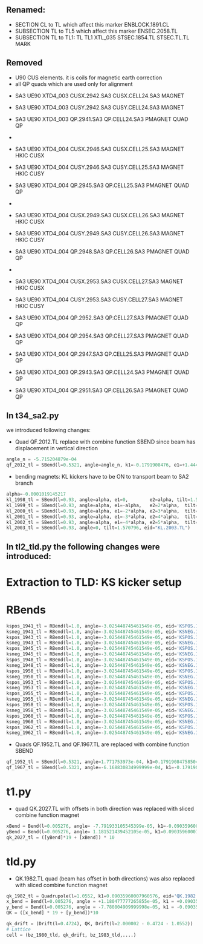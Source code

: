 ## Renamed:
- SECTION CL to TL which affect this marker ENBLOCK.1891.CL
- SUBSECTION TL to TL5 which affect this marker ENSEC.2058.TL
- SUBSECTION TL to TL1: TL	TL1	XTL_035	STSEC.1854.TL	STSEC.TL.TL	MARK

## Removed
- U90 CUS elements. it is coils for magnetic earth correction
- all QP quads which are used only for alignment

* SA3	UE90	XTD4_003	CUSX.2942.SA3	CUSX.CELL24.SA3	MAGNET
* SA3	UE90	XTD4_003	CUSY.2942.SA3	CUSY.CELL24.SA3	MAGNET
* SA3	UE90	XTD4_003	QP.2941.SA3	QP.CELL24.SA3	PMAGNET	QUAD	QP
* 
* SA3	UE90	XTD4_004	CUSX.2946.SA3	CUSX.CELL25.SA3	MAGNET	HKIC	CUSX
* SA3	UE90	XTD4_004	CUSY.2946.SA3	CUSY.CELL25.SA3	MAGNET	HKIC	CUSY
* SA3	UE90	XTD4_004	QP.2945.SA3	QP.CELL25.SA3	PMAGNET	QUAD	QP
* 
* SA3	UE90	XTD4_004	CUSX.2949.SA3	CUSX.CELL26.SA3	MAGNET	HKIC	CUSX
* SA3	UE90	XTD4_004	CUSY.2949.SA3	CUSY.CELL26.SA3	MAGNET	HKIC	CUSY
* SA3	UE90	XTD4_004	QP.2948.SA3	QP.CELL26.SA3	PMAGNET	QUAD	QP
* 
* SA3	UE90	XTD4_004	CUSX.2953.SA3	CUSX.CELL27.SA3	MAGNET	HKIC	CUSX
* SA3	UE90	XTD4_004	CUSY.2953.SA3	CUSY.CELL27.SA3	MAGNET	HKIC	CUSY
* SA3	UE90	XTD4_004	QP.2952.SA3	QP.CELL27.SA3	PMAGNET	QUAD	QP

* SA3	UE90	XTD4_004	QP.2954.SA3	QP.CELL27.SA3	PMAGNET	QUAD	QP
* SA3	UE90	XTD4_004	QP.2947.SA3	QP.CELL25.SA3	PMAGNET	QUAD	QP
* SA3	UE90	XTD4_003	QP.2943.SA3	QP.CELL24.SA3	PMAGNET	QUAD	QP
* SA3	UE90	XTD4_004	QP.2951.SA3	QP.CELL26.SA3	PMAGNET	QUAD	QP

## In t34_sa2.py
we introduced following changes:

* Quad QF.2012.TL replace with combine function SBEND since beam has displacement in vertical direction
```python
angle_n = -5.715204879e-04 
qf_2012_tl = SBend(l=0.5321, angle=angle_n, k1=-0.1791908476, e1=+1.444493782E-04, e2=+7.159698661E-04, tilt=1.570796, eid='QF.2012.TL')
```

* bending magnets: KL kickers have to be ON to transport beam to SA2 branch
```python
alpha=-0.0001019145217
kl_1998_tl = SBend(l=0.93, angle=alpha, e1=0,        e2=alpha, tilt=1.570796, eid="KL.1998.TL")
kl_1999_tl = SBend(l=0.93, angle=alpha, e1=-alpha,   e2=2*alpha,  tilt=1.570796, eid="KL.1999.TL")
kl_2000_tl = SBend(l=0.93, angle=alpha, e1=-2*alpha, e2=3*alpha,  tilt=1.570796, eid="KL.2000.TL")
kl_2001_tl = SBend(l=0.93, angle=alpha, e1=-3*alpha, e2=4*alpha,  tilt=1.570796, eid="KL.2001.TL")
kl_2002_tl = SBend(l=0.93, angle=alpha, e1=-4*alpha, e2=5*alpha,  tilt=1.570796, eid="KL.2002.TL")
kl_2003_tl = SBend(l=0.93, angle=0, tilt=1.570796, eid="KL.2003.TL")
```

## In tl2_tld.py the following changes were introduced:

# Extraction to TLD: KS kicker setup   
# RBends
```python
kspos_1941_tl = RBend(l=1.0, angle=-3.025448745461549e-05, eid='KSPOS.1941.TL')
ksneg_1941_tl = RBend(l=1.0, angle=-3.025448745461549e-05, eid='KSNEG.1941.TL')
kspos_1943_tl = RBend(l=1.0, angle=-3.025448745461549e-05, eid='KSPOS.1943.TL')
ksneg_1943_tl = RBend(l=1.0, angle=-3.025448745461549e-05, eid='KSNEG.1943.TL')
kspos_1945_tl = RBend(l=1.0, angle=-3.025448745461549e-05, eid='KSPOS.1945.TL')
ksneg_1945_tl = RBend(l=1.0, angle=-3.025448745461549e-05, eid='KSNEG.1945.TL')
kspos_1948_tl = RBend(l=1.0, angle=-3.025448745461549e-05, eid='KSPOS.1948.TL')
ksneg_1948_tl = RBend(l=1.0, angle=-3.025448745461549e-05, eid='KSNEG.1948.TL')
kspos_1950_tl = RBend(l=1.0, angle=-3.025448745461549e-05, eid='KSPOS.1950.TL')
ksneg_1950_tl = RBend(l=1.0, angle=-3.025448745461549e-05, eid='KSNEG.1950.TL')
kspos_1953_tl = RBend(l=1.0, angle=-3.025448745461549e-05, eid='KSPOS.1953.TL')
ksneg_1953_tl = RBend(l=1.0, angle=-3.025448745461549e-05, eid='KSNEG.1953.TL')
kspos_1955_tl = RBend(l=1.0, angle=-3.025448745461549e-05, eid='KSPOS.1955.TL')
ksneg_1955_tl = RBend(l=1.0, angle=-3.025448745461549e-05, eid='KSNEG.1955.TL')
kspos_1958_tl = RBend(l=1.0, angle=-3.025448745461549e-05, eid='KSPOS.1958.TL')
ksneg_1958_tl = RBend(l=1.0, angle=-3.025448745461549e-05, eid='KSNEG.1958.TL')
kspos_1960_tl = RBend(l=1.0, angle=-3.025448745461549e-05, eid='KSPOS.1960.TL')
ksneg_1960_tl = RBend(l=1.0, angle=-3.025448745461549e-05, eid='KSNEG.1960.TL')
kspos_1962_tl = RBend(l=1.0, angle=-3.025448745461549e-05, eid='KSPOS.1962.TL')
ksneg_1962_tl = RBend(l=1.0, angle=-3.025448745461549e-05, eid='KSNEG.1962.TL')
```

* Quads QF.1952.TL and QF.1967.TL are replaced with combine function SBEND 
```python
qf_1952_tl = SBend(l=0.5321, angle=1.771753973e-04, k1=0.17919084758504, e1=3.025448949E-04,  e2=1.253694976E-04, eid='QF.1952.TL')
qf_1967_tl = SBend(l=0.5321, angle=-6.168830834999999e-04, k1=-0.17919084758504, e1=4.279143925E-04, e2=1.044797476E-03, eid='QF.1967.TL')
```

# t1.py 
* quad QK.2027.TL with offsets in both direction was replaced with sliced combine function magnet
```python
xBend = Bend(l=0.005276, angle= -7.791933105545399e-05, k1=-0.090359600075815)
yBend = Bend(l=0.005276, angle= 1.181521439452105e-05, k1=0.090359600075815, tilt=np.pi/2)
qk_2027_tl = ([yBend]*19 + [xBend]) * 10
```

# tld.py 
* QK.1982.TL quad (beam has offset in both directions) was also replaced with sliced combine function magnet
```python
qk_1982_tl = Quadrupole(l=1.0552, k1=0.09035960007960576, eid='QK.1982.TL')
x_bend = Bend(l=0.005276, angle = +1.180477777265855e-05, k1 = +0.090359600075815)
y_bend = Bend(l=0.005276, angle = -7.780804909999998e-05, k1 = -0.090359600075815, tilt=np.pi/2)
QK = ([x_bend] * 19 + [y_bend])*10

qk_drift = (Drift(l=0.4724), QK, Drift(l=2.000002 - 0.4724 - 1.0552))
# Lattice 
cell = (bz_1980_tld, qk_drift, bz_1983_tld,....)
```